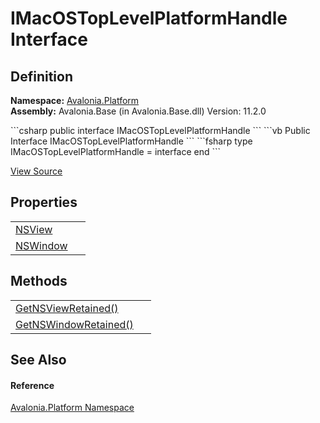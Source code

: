 # IMacOSTopLevelPlatformHandle Interface




## Definition
**Namespace:** <a href="N_Avalonia_Platform">Avalonia.Platform</a>  
**Assembly:** Avalonia.Base (in Avalonia.Base.dll) Version: 11.2.0

<Tabs groupId="api-code-preview">
<TabItem value="csharp" label="C#">
```csharp
public interface IMacOSTopLevelPlatformHandle
```
</TabItem>
<TabItem value="vb" label="VB">
```vb
Public Interface IMacOSTopLevelPlatformHandle
```
</TabItem>
<TabItem value="fsharp" label="F#">
```fsharp
type IMacOSTopLevelPlatformHandle = interface end
```
</TabItem>
</Tabs>



<a href="https://github.com/AvaloniaUI/Avalonia/tree/master/src/Avalonia.Base/Platform/IMacOSTopLevelPlatformHandle.cs" title="View the source code">View Source</a>



## Properties
<table>
<tr>
<td><a href="P_Avalonia_Platform_IMacOSTopLevelPlatformHandle_NSView">NSView</a></td>
<td> </td>
</tr>
<tr>
<td><a href="P_Avalonia_Platform_IMacOSTopLevelPlatformHandle_NSWindow">NSWindow</a></td>
<td> </td>
</tr>
</table>

## Methods
<table>
<tr>
<td><a href="M_Avalonia_Platform_IMacOSTopLevelPlatformHandle_GetNSViewRetained">GetNSViewRetained()</a></td>
<td> </td>
</tr>
<tr>
<td><a href="M_Avalonia_Platform_IMacOSTopLevelPlatformHandle_GetNSWindowRetained">GetNSWindowRetained()</a></td>
<td> </td>
</tr>
</table>

## See Also


#### Reference
<a href="N_Avalonia_Platform">Avalonia.Platform Namespace</a>  
